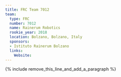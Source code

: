 ```yaml
---
title: FRC Team 7012
team:
  type: FRC
  number: 7012
  name: Rainerum Robotics
  rookie_year: 2018
  location: Bolzano, Bolzano, Italy
  sponsors:
  - Istituto Rainerum Bolzano
  links:
    Website:
---
```


{% include remove_this_line_and_add_a_paragraph %}